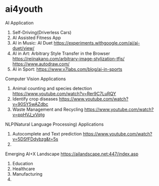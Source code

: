 # ai4youth

AI Application
1. Self-Driving(Driverless Cars)
2. AI Assisted Fitness App
3. AI in Music: AI Duet https://experiments.withgoogle.com/ai/ai-duet/view/
4. AI in Art: Arbitrary Style Transfer in the Browser https://reiinakano.com/arbitrary-image-stylization-tfjs/      https://www.autodraw.com/
5. AI in Sport: https://www.v7labs.com/blog/ai-in-sports

Computer Vision Applications
1. Animal counting and species detection https://www.youtube.com/watch?v=Rer9C7LuRQY
2. Identify crop diseases  https://www.youtube.com/watch?v=90SY5wAZdbc
3. Waste Management and Recycling  https://www.youtube.com/watch?v=ppHVJ_vVqtg

NLP(Natural Language Processing) Applications
1. Autocomplete and Text prediction  https://www.youtube.com/watch?v=5DSfFDdybzg&t=5s
2. 

Emerging AI+X Landscape
https://ailandscape.net:447/index.asp
1. Education
2. Healthcare
3. Manufacturing
4. 
